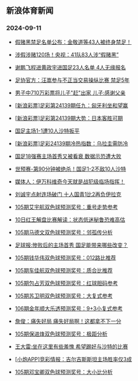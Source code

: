 ## 新浪体育新闻 
### 2024-09-11

+ [假赌黑禁足名单公布：金敬道等43人被终身禁足！](https://sports.sina.com.cn/china/2024-09-10/doc-incnrssr8007632.shtml)

+ [涉假涉赌120场！央视：41队83人涉“假赌黑”](https://sports.sina.com.cn/china/2024-09-10/doc-incnrssq1229080.shtml)

+ [谢鹏飞程进黄政宇进国足23人名单 4人无缘报名](https://sports.sina.com.cn/china/2024-09-10/doc-incnrssq1210574.shtml)

+ [足协官方：汪嵩参与不正当交易操纵比赛 禁足5年](https://sports.sina.com.cn/china/2024-09-10/doc-incnrsst2611858.shtml)

+ [男子中710万彩票将儿子"赶"出家 儿子:感谢父亲](https://sports.sina.com.cn/l/2024-09-10/doc-incnrnkw9371639.shtml)

+ [[新浪彩票]足彩第24139期任九：匈牙利坐和望赢](https://sports.sina.com.cn/l/2024-09-10/doc-incnrnks1287336.shtml)

+ [[新浪彩票]足彩第24139期大势：日本客胜可期](https://sports.sina.com.cn/l/2024-09-10/doc-incnrnkv2642839.shtml)

+ [国足主场1-1遭10人沙特扳平](https://sports.sina.com.cn/china/national/2024-09-10/doc-incnspwf7752372.shtml)

+ [[新浪彩票]足彩24139期冷热指数：乌拉圭需防冷](https://sports.sina.com.cn/l/2024-09-10/doc-incnrnks1312018.shtml)

+ [国足18强赛主场首秀又被看衰 数据示恐遭大败](https://sports.sina.com.cn/l/2024-09-10/doc-incnrssr7967081.shtml)

+ [世预赛-第90分钟被绝杀！国足1-2不敌10人沙特](https://sports.sina.com.cn/china/national/2024-09-10/doc-incnsuec7652084.shtml)

+ [媒体人：伊万科维奇今天就是战犯级临场指挥！](https://sports.sina.com.cn/china/national/2024-09-10/doc-incnsueh9077089.shtml)

+ [刘诚宇点射连场破门 十人国青1比2再负伊拉克](https://sports.sina.com.cn/china/2024-09-10/doc-incnrssr8000424.shtml)

+ [105期艾宇航双色球预测奖号：重号走势参考](https://sports.sina.com.cn/l/2024-09-10/doc-incnschm7851260.shtml)

+ [10日红王解盘比赛解读：状态低迷秘鲁恐难高估](https://sports.sina.com.cn/l/2024-09-10/doc-incnsiqm2454523.shtml)

+ [105期马德文双色球预测奖号：邻孤传分析](https://sports.sina.com.cn/l/2024-09-10/doc-incnschm7851604.shtml)

+ [足球报:惨败后的主场首秀 国足能带来哪些改变？](https://sports.sina.com.cn/china/2024-09-10/doc-incnrsst2563842.shtml)

+ [105期钱华伟双色球预测奖号：012路比推荐](https://sports.sina.com.cn/l/2024-09-10/doc-incnschm7851926.shtml)

+ [105期车佳航双色球预测奖号：质合比推荐](https://sports.sina.com.cn/l/2024-09-10/doc-incnschk1074633.shtml)

+ [105期包占芳双色球预测奖号：红球胆码参考](https://sports.sina.com.cn/l/2024-09-10/doc-incnschp2462429.shtml)

+ [105期苏卫明双色球预测奖号：大复式参考](https://sports.sina.com.cn/l/2024-09-10/doc-incnschk1071482.shtml)

+ [106期金年顺大乐透预测奖号：9+3小复式参考](https://sports.sina.com.cn/l/2024-09-10/doc-incnschq9265054.shtml)

+ [詹俊：痛失好局 痛失好局啊！这都拿不下一分](https://sports.sina.com.cn/china/national/2024-09-10/doc-incnsuea0887894.shtml)

+ [105期保进烽双色球预测奖号：极距分析](https://sports.sina.com.cn/l/2024-09-10/doc-incnschk1070844.shtml)

+ [王大雷:坐在这里有些羞愧 希望踢好与沙特的比赛](https://sports.sina.com.cn/china/2024-09-10/doc-incnrsst2562541.shtml)

+ [[小炮APP]竞彩情报：吉尔吉斯斯坦主场胜率仅3成](https://sports.sina.com.cn/l/2024-09-10/doc-incnrssr8008608.shtml)

+ [105期邓宝卿双色球预测奖号：大小比分析](https://sports.sina.com.cn/l/2024-09-10/doc-incnschm7849248.shtml)

